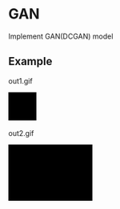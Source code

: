 # GAN
Implement GAN(DCGAN) model

## Example
out1.gif

![out.gif](out.gif)

out2.gif

![out2.gif](out2.gif)